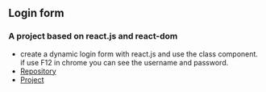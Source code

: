 ## Login form 
### A project based on react.js and react-dom
* create a dynamic login form with react.js and use the class component. if use F12 in chrome you can see the username and password.
* [Repository](https://github.com/aidamoslehi/form-login)  
* [Project](https://aidamoslehi.github.io/form-login/)
